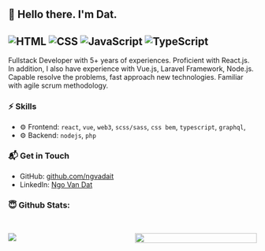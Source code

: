 ## 👋 Hello there. I'm Dat.
![HTML](https://img.shields.io/badge/HTML-Expert-orange)
![CSS](https://img.shields.io/badge/CSS-Expert-blue)
![JavaScript](https://img.shields.io/badge/JavaScript-Expert-yellow)
![TypeScript](https://img.shields.io/badge/TypeScript-Knowledge-lightgrey)
---

Fullstack Developer with 5+ years of experiences. Proficient with React.js. In addition, I also have experience with Vue.js, Laravel Framework, Node.js. Capable resolve the problems, fast approach new technologies. Familiar with agile scrum methodology.

### ⚡ Skills
- ⚙️ Frontend: `react`, `vue`, `web3`, `scss/sass`, `css bem`, `typescript`, `graphql`,
- ⚙️ Backend: `nodejs`, `php`

### 📬 Get in Touch
- GitHub: [github.com/ngvadait][github]
- LinkedIn: [Ngo Van Dat][linkedin]

### 😇 Github Stats: 
<br>
<p align = "center" style="display:flex">
  <img style="flex: 1" src = "https://github-readme-stats.vercel.app/api?username=ngvadait&show_icons=true&theme=radical&line_height=27">
  <img style="margin-left: 10px; flex: 1; height: 100%" src = "https://github-readme-stats.vercel.app/api/top-langs/?username=duongductrong&hide=css,html&theme=radical&layout=compact">
</p>

[github]: https://github.com/ngvadait
[linkedin]: https://linkedin.com/in/datnv33

